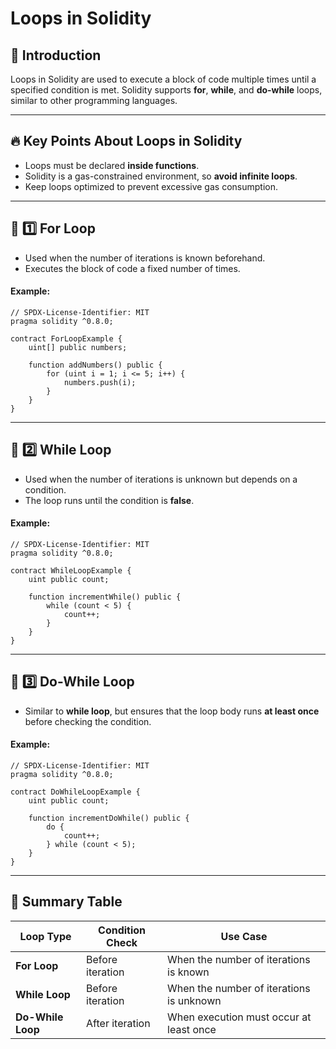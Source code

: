 # Loops in Solidity

## 📌 Introduction
Loops in Solidity are used to execute a block of code multiple times until a specified condition is met. Solidity supports **for**, **while**, and **do-while** loops, similar to other programming languages.

---

## 🔥 Key Points About Loops in Solidity
- Loops must be declared **inside functions**.
- Solidity is a gas-constrained environment, so **avoid infinite loops**.
- Keep loops optimized to prevent excessive gas consumption.

---

## 🔄 1️⃣ **For Loop**
- Used when the number of iterations is known beforehand.
- Executes the block of code a fixed number of times.

#### Example:
```solidity
// SPDX-License-Identifier: MIT
pragma solidity ^0.8.0;

contract ForLoopExample {
    uint[] public numbers;

    function addNumbers() public {
        for (uint i = 1; i <= 5; i++) {
            numbers.push(i);
        }
    }
}
```

---

## 🔄 2️⃣ **While Loop**
- Used when the number of iterations is unknown but depends on a condition.
- The loop runs until the condition is **false**.

#### Example:
```solidity
// SPDX-License-Identifier: MIT
pragma solidity ^0.8.0;

contract WhileLoopExample {
    uint public count;

    function incrementWhile() public {
        while (count < 5) {
            count++;
        }
    }
}
```

---

## 🔄 3️⃣ **Do-While Loop**
- Similar to **while loop**, but ensures that the loop body runs **at least once** before checking the condition.

#### Example:
```solidity
// SPDX-License-Identifier: MIT
pragma solidity ^0.8.0;

contract DoWhileLoopExample {
    uint public count;

    function incrementDoWhile() public {
        do {
            count++;
        } while (count < 5);
    }
}
```

---

## 🎯 Summary Table
| Loop Type | Condition Check | Use Case |
|-----------|----------------|------------|
| **For Loop** | Before iteration | When the number of iterations is known |
| **While Loop** | Before iteration | When the number of iterations is unknown |
| **Do-While Loop** | After iteration | When execution must occur at least once |

